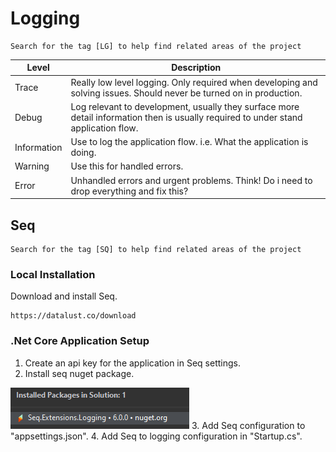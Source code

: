 ﻿# Logging
```
Search for the tag [LG] to help find related areas of the project
```
| Level | Description |
| ----- | ----------- |
| Trace | Really low level logging. Only required when developing and solving issues. Should never be turned on in production. |
| Debug | Log relevant to development, usually they surface more detail information then is usually required to under stand application flow. |
| Information | Use to log the application flow. i.e. What the application is doing. |
| Warning | Use this for handled errors. |
| Error | Unhandled errors and urgent problems. Think! Do i need to drop everything and fix this? |

## Seq
```
Search for the tag [SQ] to help find related areas of the project
```

### Local Installation
Download and install Seq.
```
https://datalust.co/download
```  
### .Net Core Application Setup
1. Create an api key for the application in Seq settings.
2. Install seq nuget package.

![alt text](../Resources/SeqNugetPackages.PNG)
3. Add Seq configuration to "appsettings.json".
4. Add Seq to logging configuration in "Startup.cs".